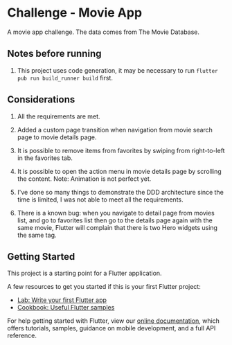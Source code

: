 # Challenge - Movie App

A movie app challenge. The data comes from The Movie Database.


## Notes before running

1. This project uses code generation, it may be necessary to run `flutter pub run build_runner build` first.

## Considerations

1. All the requirements are met.
2. Added a custom page transition when navigation from movie search page to
   movie details page.
3. It is possible to remove items from favorites by swiping from
   right-to-left in the favorites tab.
4. It is possible to open the action menu in movie details page
   by scrolling the content. Note: Animation is not perfect yet.
5. I've done so many things to demonstrate the DDD architecture
   since the time is limited, I was not able to meet all the requirements.

6. There is a known bug: when you navigate to detail page from  movies
   list, and go to favorites list then go to the details page again
   with the same movie, Flutter will complain that 
   there is two Hero widgets using the same tag.
   
## Getting Started

This project is a starting point for a Flutter application.

A few resources to get you started if this is your first Flutter project:

- [Lab: Write your first Flutter app](https://flutter.dev/docs/get-started/codelab)
- [Cookbook: Useful Flutter samples](https://flutter.dev/docs/cookbook)

For help getting started with Flutter, view our
[online documentation](https://flutter.dev/docs), which offers tutorials,
samples, guidance on mobile development, and a full API reference.
